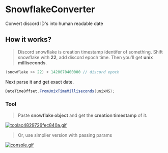 # SnowflakeConverter
Convert discord ID's into human readable date

## How it works?
> Discord snowflake is creation timestamp identifer of something. 
Shift snowflake with **22**, add discord epoch time. Then you'll get **unix milliseconds**.

```csharp
(snowflake >> 22) + 1420070400000 // discord epoch
```
Next parse it and get exact date.

```csharp
DateTimeOffset.FromUnixTimeMilliseconds(unixMS);
```

### Tool
> Paste **snowflake object** and get the **creation timestamp** of it.

[![toolac4829726fec840a.gif](https://s8.gifyu.com/images/toolac4829726fec840a.gif)](https://gifyu.com/image/SHvIS)

> Or, use simplier version with passing params

[![console.gif](https://s8.gifyu.com/images/console.gif)](https://gifyu.com/image/SHvI2)

